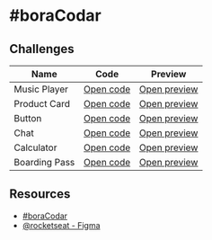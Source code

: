 # #boraCodar

## Challenges

| Name | Code | Preview |
| --- | --- | --- |
| Music Player | [Open code](https://github.com/felipeog/bora-codar/tree/main/01-music-player) | [Open preview](https://fog-bc-music-player.netlify.app) |
| Product Card | [Open code](https://github.com/felipeog/bora-codar/tree/main/02-product-card) | [Open preview](https://fog-bc-product-card.netlify.app) |
| Button | [Open code](https://github.com/felipeog/bora-codar/tree/main/03-buttons) | [Open preview](https://fog-bc-buttons.netlify.app) |
| Chat | [Open code](https://github.com/felipeog/bora-codar/tree/main/04-chat) | [Open preview](https://fog-bc-chat.fly.dev) |
| Calculator | [Open code](https://github.com/felipeog/bora-codar/tree/main/05-calculator) | [Open preview](https://fog-bc-calculator.netlify.app) |
| Boarding Pass | [Open code](https://github.com/felipeog/bora-codar/tree/main/06-boarding-pass) | [Open preview](https://fog-bc-boarding-pass.netlify.app) |

## Resources

- [#boraCodar](https://boracodar.dev)
- [@rocketseat - Figma](https://www.figma.com/@rocketseat)
